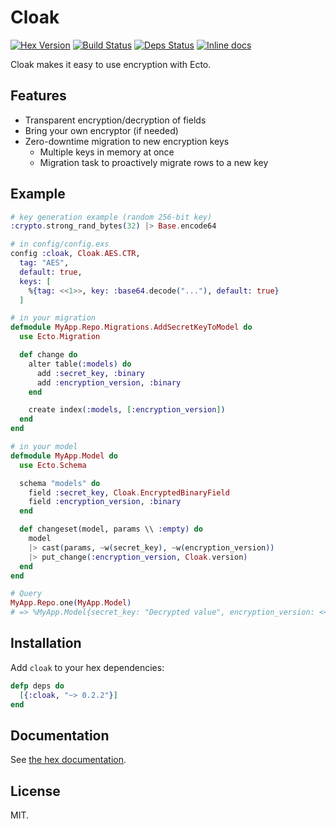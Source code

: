 Cloak
======

[![Hex Version](http://img.shields.io/hexpm/v/cloak.svg)](https://hex.pm/packages/cloak)
[![Build Status](https://travis-ci.org/danielberkompas/cloak.svg?branch=master)](https://travis-ci.org/danielberkompas/cloak)
[![Deps Status](https://beta.hexfaktor.org/badge/all/github/danielberkompas/cloak.svg)](https://beta.hexfaktor.org/github/danielberkompas/cloak)
[![Inline docs](http://inch-ci.org/github/danielberkompas/cloak.svg?branch=master)](http://inch-ci.org/github/danielberkompas/cloak)

Cloak makes it easy to use encryption with Ecto.

## Features

- Transparent encryption/decryption of fields
- Bring your own encryptor (if needed)
- Zero-downtime migration to new encryption keys
    - Multiple keys in memory at once
    - Migration task to proactively migrate rows to a new key

## Example

```elixir
# key generation example (random 256-bit key)
:crypto.strong_rand_bytes(32) |> Base.encode64

# in config/config.exs
config :cloak, Cloak.AES.CTR,
  tag: "AES",
  default: true,
  keys: [
    %{tag: <<1>>, key: :base64.decode("..."), default: true}
  ]

# in your migration
defmodule MyApp.Repo.Migrations.AddSecretKeyToModel do
  use Ecto.Migration

  def change do
    alter table(:models) do
      add :secret_key, :binary
      add :encryption_version, :binary
    end

    create index(:models, [:encryption_version])
  end
end

# in your model
defmodule MyApp.Model do
  use Ecto.Schema

  schema "models" do
    field :secret_key, Cloak.EncryptedBinaryField
    field :encryption_version, :binary
  end

  def changeset(model, params \\ :empty) do
    model
    |> cast(params, ~w(secret_key), ~w(encryption_version))
    |> put_change(:encryption_version, Cloak.version)
  end
end

# Query
MyApp.Repo.one(MyApp.Model)
# => %MyApp.Model{secret_key: "Decrypted value", encryption_version: <<"AES", 1>>}
```

## Installation

Add `cloak` to your hex dependencies:

```elixir
defp deps do
  [{:cloak, "~> 0.2.2"}]
end
```

## Documentation

See [the hex documentation](http://hexdocs.pm/cloak).

## License

MIT.
